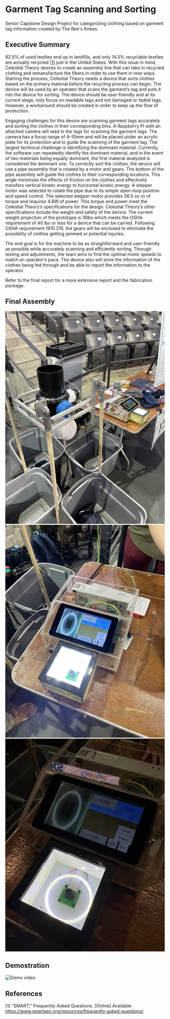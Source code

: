 # Garment Tag Scanning and Sorting
Senior Capstone Design Project for categorizing clothing based on garment tag information
created by The Bee's Knees.

## Executive Summary

62.5% of used textiles end up in landfills, and only 14.5% recyclable textiles are actually recycled [[1]](#ref1) just in the United States. With this issue in mind, Celestial Theory desires to create an assembly line that can take in recycled clothing and remanufacture the fibers in order to use them in new ways. Starting the process, Celestial Theory needs a device that sorts clothes based on the primary material before the recycling process can begin. The device will be used by an operator that scans the garment’s tag and puts it into the device for sorting. The device should be user-friendly and at its current stage, only focus on readable tags and not damaged or faded tags. However, a workaround should be created in order to keep up the flow of production.

Engaging challenges for this device are scanning garment tags accurately and sorting the clothes in their corresponding bins. A Raspberry Pi with an attached camera will read in the tags for scanning the garment tags. The camera has a focus range of 4–10mm and will be placed under an acrylic plate for its protection and to guide the scanning of the garment tag. The largest technical challenge is identifying the dominant material. Currently, the software can repeatedly identify the dominant material, and in the event of two materials being equally dominant, the first material analyzed is considered the dominant one. To correctly sort the clothes, the device will use a pipe assembly that is rotated by a motor and gears. The bottom of the pipe assembly will guide the clothes to their corresponding locations. This angle minimizes the effects of friction on the clothes and effectively transfers vertical kinetic energy to horizontal kinetic energy. A stepper motor was selected to rotate the pipe due to its simple open-loop position and speed control. The selected stepper motor provides 56.5 oz-in of torque and requires 4.8W of power. This torque and power meet the Celestial Theory’s specifications for the design. Celestial Theory’s other specifications include the weight and safety of the device. The current weight projection of the prototype is 16lbs which meets the OSHA requirement of 40 lbs or less for a device that can be carried. Following OSHA requirement 1910.219, the gears will be enclosed to eliminate the possibility of clothes getting jammed or potential injuries.

The end goal is for the machine to be as straightforward and user-friendly as possible while accurately scanning and efficiently sorting. Through testing and adjustments, the team aims to find the optimal motor speeds to match an operator’s pace. The device also will store the information of the clothes being fed through and be able to report the information to the operator.

Refer to the final report for a more extensive report and the fabrication package. 

## Final Assembly

![assembly](ReadmeImages/assemb.jpeg)
![scan1](ReadmeImages/scanner1.jpeg)
![scan2](ReadmeImages/scanner2.jpeg)

## Demostration

![Demo video](ReadmeImages/demo.gif)

## References

<a name="ref1"></a> [1] “SMART,” Frequently Asked Questions. [Online] Available: https://www.smartasn.org/resources/frequently-asked-questions/
